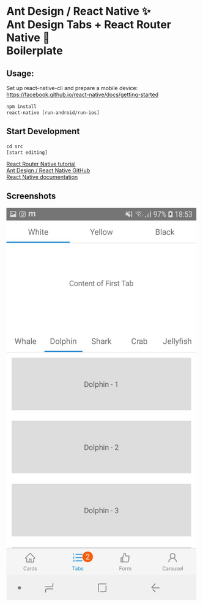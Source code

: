 # Ant Design / React Native ✨<br>Ant Design Tabs + React Router Native 🎌<br>Boilerplate

## Usage:
Set up react-native-cli and prepare a mobile device:<br>
https://facebook.github.io/react-native/docs/getting-started


```
npm install
react-native [run-android/run-ios]

```

## Start Development

```
cd src
[start editing]

```

[React Router Native tutorial](https://reacttraining.com/react-router/native/guides/quick-start)<br>
[Ant Design / React Native GitHub](https://github.com/ant-design/ant-design-mobile-rn)<br>
[React Native documentation](https://facebook.github.io/react-native/docs/tutorial)<br>

## Screenshots
![Alt text](./screenshots/1.jpg)